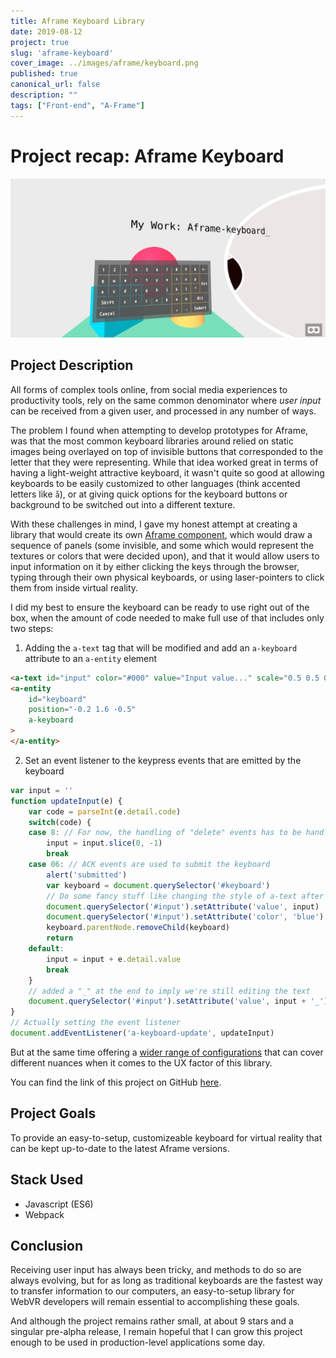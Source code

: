 ```yaml
---
title: Aframe Keyboard Library
date: 2019-08-12
project: true
slug: 'aframe-keyboard'
cover_image: ../images/aframe/keyboard.png
published: true
canonical_url: false
description: ""
tags: ["Front-end", "A-Frame"]
---
```

# Project recap: Aframe Keyboard
![](../images/aframe/keyboard.png)

## Project Description  
All forms of complex tools online, from social media experiences to productivity tools, rely on the same common denominator where _user input_ can be received from a given user, and processed in any number of ways.

The problem I found when attempting to develop prototypes for Aframe, was that the most common keyboard libraries around relied on static images being overlayed on top of invisible buttons that corresponded to the letter that they were representing. While that idea worked great in terms of having a light-weight attractive keyboard, it wasn't quite so good at allowing keyboards to be easily customized to other languages (think accented letters like `å`), or at giving quick options for the keyboard buttons or background to be switched out into a different texture.

With these challenges in mind, I gave my honest attempt at creating a library that would create its own [Aframe component](https://aframe.io/docs/0.9.0/core/component.html), which would draw a sequence of panels (some invisible, and some which would represent the textures or colors that were decided upon), and that it would allow users to input information on it by either clicking the keys through the browser, typing through their own physical keyboards, or using laser-pointers to click them from inside virtual reality.

I did my best to ensure the keyboard can be ready to use right out of the box, when the amount of code needed to make full use of that includes only two steps:

1. Adding the `a-text` tag that will be modified and add an `a-keyboard` attribute to an `a-entity` element

```html
<a-text id="input" color="#000" value="Input value..." scale="0.5 0.5 0.5" position="-0.2 2 -1"></a-text>
<a-entity
    id="keyboard"
    position="-0.2 1.6 -0.5"
    a-keyboard
>
</a-entity>
```

2. Set an event listener to the keypress events that are emitted by the keyboard
```js
var input = ''
function updateInput(e) {
    var code = parseInt(e.detail.code)
    switch(code) {
    case 8: // For now, the handling of "delete" events has to be handled by the developer
        input = input.slice(0, -1)
        break
    case 06: // ACK events are used to submit the keyboard
        alert('submitted')
        var keyboard = document.querySelector('#keyboard')
        // Do some fancy stuff like changing the style of a-text after submission
        document.querySelector('#input').setAttribute('value', input)
        document.querySelector('#input').setAttribute('color', 'blue')
        keyboard.parentNode.removeChild(keyboard)
        return
    default:
        input = input + e.detail.value
        break
    }
    // added a "_" at the end to imply we're still editing the text
    document.querySelector('#input').setAttribute('value', input + '_')
}
// Actually setting the event listener
document.addEventListener('a-keyboard-update', updateInput)
```

But at the same time offering a [wider range of configurations](https://github.com/WandererOU/aframe-keyboard#api) that can cover different nuances when it comes to the UX factor of this library.

You can find the link of this project on GitHub [here](https://github.com/WandererOU/aframe-keyboard).
## Project Goals
To provide an easy-to-setup, customizeable keyboard for virtual reality that can be kept up-to-date to the latest Aframe versions.

## Stack Used
* Javascript (ES6)
* Webpack

## Conclusion
Receiving user input has always been tricky, and methods to do so are always evolving, but for as long as traditional keyboards are the fastest way to transfer information to our computers, an easy-to-setup library for WebVR developers will remain essential to accomplishing these goals.

And although the project remains rather small, at about 9 stars and a singular pre-alpha release, I remain hopeful that I can grow this project enough to be used in production-level applications some day.